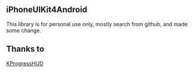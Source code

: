 ## iPhoneUIKit4Android
This library is for personal use only, mostly search from github, and made some change.

## Thanks to
[KProgressHUD](https://github.com/Kaopiz/KProgressHUD)
